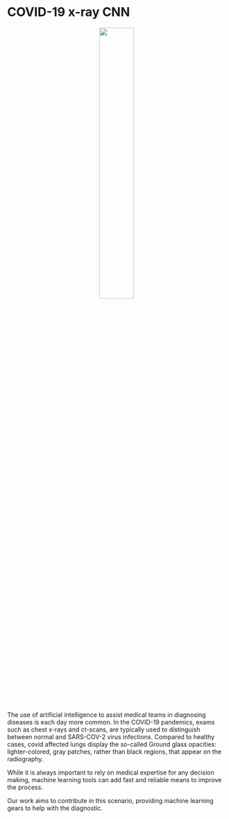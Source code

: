 # COVID-19 x-ray CNN

<p align="center"><img src="https://specials-images.forbesimg.com/imageserve/5fc3d7e77159da32978948e1/960x0.jpg?cropX1=629&cropX2=4901&cropY1=0&cropY2=3264" width="40%"></p>

The use of artificial intelligence to assist medical teams in diagnosing diseases is each day more common. In the COVID-19 pandemics, exams such as chest x-rays and ct-scans, are typically used to distinguish between normal and SARS-COV-2 virus infections. Compared to healthy cases, covid affected lungs display the so-called Ground glass opacities: lighter-colored, gray patches, rather than black regions, that appear on the radiography.

While it is always important to rely on medical expertise for any decision making, machine learning tools can add fast and reliable means to improve the process.

Our work aims to contribute in this scenario, providing machine learning gears to help with the diagnostic.
